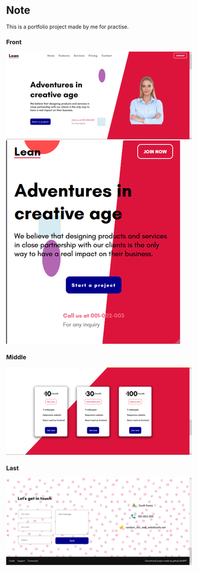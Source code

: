 # Note

This is a portfolio project made by me for practise.

### Front

![Front](/screenshots/front.png)
![Mobile Front](/screenshots/mobile-front.png)

### Middle

![Med](/screenshots/med.png)

### Last

![Last](/screenshots/last.png)
